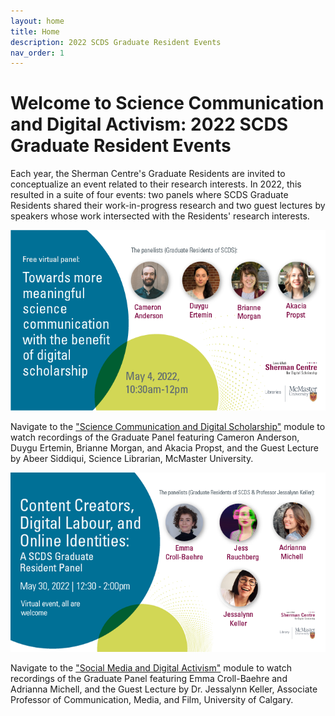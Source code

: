 ```yaml
---
layout: home
title: Home
description: 2022 SCDS Graduate Resident Events
nav_order: 1
---
```


# Welcome to Science Communication and Digital Activism: 2022 SCDS Graduate Resident Events

Each year, the Sherman Centre's Graduate Residents are invited to conceptualize an event related to their research interests. In 2022, this resulted in a suite of four events: two panels where SCDS Graduate Residents shared their work-in-progress research and two guest lectures by speakers whose work intersected with the Residents' research interests. 

<img src="assets/img/ScienceCommunication.png" alt="Workshop Title Slide" width="720">

Navigate to the ["Science Communication and Digital Scholarship"](https://scds.github.io/2022-grevents/ScienceCommunication.html) module to watch recordings of the Graduate Panel featuring Cameron Anderson, Duygu Ertemin, Brianne Morgan, and Akacia Propst, and the Guest Lecture by Abeer Siddiqui, Science Librarian, McMaster University. 

<img src="assets/img/DigitalActivism.png" alt="Workshop Title Slide" width="720">

Navigate to the ["Social Media and Digital Activism"](https://scds.github.io/2022-grevents/DigitalActivism.html) module to watch recordings of the Graduate Panel featuring Emma Croll-Baehre and Adrianna Michell, and the Guest Lecture by Dr. Jessalynn Keller, Associate Professor of Communication, Media, and Film, University of Calgary. 

